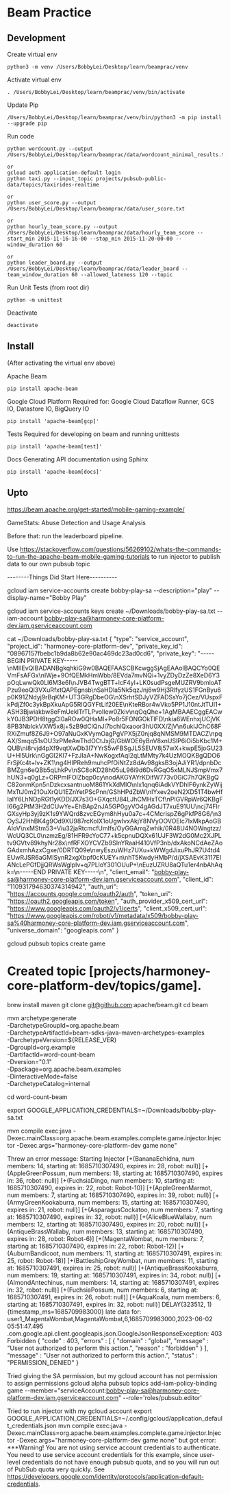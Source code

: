 # Beam Practice

## Development
Create virtual env
```
python3 -m venv /Users/BobbyLei/Desktop/learn/beamprac/venv
```

Activate virtual env
```
. /Users/BobbyLei/Desktop/learn/beamprac/venv/bin/activate
```

Update Pip
```
/Users/BobbyLei/Desktop/learn/beamprac/venv/bin/python3 -m pip install --upgrade pip
```

Run code
```
python wordcount.py --output /Users/BobbyLei/Desktop/learn/beamprac/data/wordcount_minimal_results.txt

or
gcloud auth application-default login
python taxi.py --input_topic projects/pubsub-public-data/topics/taxirides-realtime

or
python user_score.py --output /Users/BobbyLei/Desktop/learn/beamprac/data/user_score.txt

or
python hourly_team_score.py --output /Users/BobbyLei/Desktop/learn/beamprac/data/hourly_team_score --start_min 2015-11-16-16-00 --stop_min 2015-11-20-00-00 --window_duration 60

or
python leader_board.py --output /Users/BobbyLei/Desktop/learn/beamprac/data/leader_board --team_window_duration 60 --allowed_lateness 120 --topic
```

Run Unit Tests (from root dir)
```
python -m unittest
```

Deactivate
```
deactivate
```

## Install
(After activating the virtual env above)

Apache Beam
```
pip install apache-beam
```

Google Cloud Platform
Required for: Google Cloud Dataflow Runner, GCS IO, Datastore IO, BigQuery IO
```
pip install 'apache-beam[gcp]'
```

Tests
Required for developing on beam and running unittests
```
pip install 'apache-beam[test]'
```

Docs
Generating API documentation using Sphinx
```
pip install 'apache-beam[docs]'
```

## Upto
https://beam.apache.org/get-started/mobile-gaming-example/

GameStats: Abuse Detection and Usage Analysis

Before that: run the leaderboard pipeline.

Use https://stackoverflow.com/questions/56269102/whats-the-commands-to-run-the-apache-beam-mobile-gaming-tutorials to run injector to publish data to our own pubsub topic

--------Things Did Start Here----------

gcloud iam service-accounts create bobby-play-sa --description="play" --display-name="Bobby Play"

gcloud iam service-accounts keys create ~/Downloads/bobby-play-sa.txt --iam-account bobby-play-sa@harmoney-core-platform-dev.iam.gserviceaccount.com

cat ~/Downloads/bobby-play-sa.txt
{
  "type": "service_account",
  "project_id": "harmoney-core-platform-dev",
  "private_key_id": "08967157fbebc1b9da8b62e90ac469dc23ad0cd6",
  "private_key": "-----BEGIN PRIVATE KEY-----\nMIIEvQIBADANBgkqhkiG9w0BAQEFAASCBKcwggSjAgEAAoIBAQCYo0QEVmFsAFGx\nIWje+9OfQEMkHmWbb/8EVda7mvNQi+1vyZDyDzZe8XeD6Y3pOqLwwQk0Ll6M3e6I\nJVB4TwgBTT+lcF4yl+LK0sudPsgeMUZRV9bmloATPzu9eoQl3VXuRfxtQAPEgnsb\nSaHDla5Nk5qzJnj6w9Hj3RlfyzUS1FGnByu6p0K91ZNdyj9rBqKM+UT3GRgDbeOG\nXSrhtSDJyVZFADSsYo7jCez/VUspxFkPdjZf0c3ykBpXkuApG5RIQGYFtLif20EE\nKteRBor4wVko5PP1J10ntJtTUI1+ASH3Bjwiakbw8eFmUeklTrTLPvoIlew0Zkiv\nqOqQhe+1AgMBAAECggEACwkY0JB3PDH8tggCl0aROw0QHaMl+Po8r5FONGOkTlFD\nkia6WEnhxjUCjVK8PB3NbIckVXW5x8j+5zB9dClQnJl7bchlQxaoor3hU0XX/ZjV\n6uklJChC68FRXiZmuf8Z6J9+O97aNuGxKVymOagPgVPX5jZ0njq8qNMSM9MTDACZ\npqAX/Smqq51sOU3zPMeAwThdOCtJxjG/GbWOE6yBnV8xnUSlP6iOi5bKbc1M+QUB\ni8rvjd4pXf9vqtXwDb3l7YYrS5wFBSgJL5SEUV8j57wX+kwpE5joGU23U+Hl5Urk\nGgGI2Kl7+FzJIaA+NwKogxfAqI2qLtMMty7k4UzMOQKBgQDO6FrSjKc4t+lv+ZK1\ng4HIPReh9muhcPfOiNtZz8dAv98gksB3ojAJiYR1/dpnbDcBMZgn6eQBb5qLhkPv\nSC8oKD28h05uL96i9d6DvRGqO5xMLNJSmpVmx7hUN3+q0gLz+ORPmIFOlZbqp0cy\nodAKGYAYrKDifW773v0GiC7h7QKBgQC82onmKpn5nDzkcxsantnuoM861YkXdMIO\nlx1qnq6iAdkVYDhIF6ynkZyWijMxTtJ0m21OuXrQU1EZnYetPScPnn/GShHPdZbW\nIYxev2oeN2XD51T4bwHfIaIY6LhNDpRGt1yKDD/JX7s3O+GXqctU84LJhCMHxTCf\nPIGVRpWr6QKBgFI66g2PtM3H2dCUwYe+EhBAp2nJA5GP0gyVO4gAGdJT7xuE91UU\ncj74FlrGXsyHp3yj9zK1s9YWQrd8zvcEGym8hHyu0a7c+4CMcrispZ6gPkfP8G6/\n3OySJ2HhBK4g9Od9XU987rcKoIX1oUgwIvxAkjY8NVyOOVOElc7IxMkpAoGBAIoV\nxMStm53+Viu32jaRtcmcfUmIfs/OyGGArrqZwhik/0R48U4NOWngtzz/WcUQ3CL0\nzmzEg/81HFR9cYoC77+k5cpnuDQXx61UJF3W2dG0Mc2XJPLtv9GVtv89khyNr28x\nfRFXOYCVZb9SInYRaaH410VfP3nb/dxAkoNCdAeZAoGAdxmhAzxCgxe/0DRTQ09e\nwyEszuWHz7UXu+kWWgdJixuPhJR7U4td4EUwRJSR6aGMISynR2xgXbpf0cKUEY+n\nhT5KwdyHMbP/d/jXSAEvK3117EIANcLePGfDjjQRWsWglpIv+q7PLloY301OUuP+\nEuzUZRU8aQTu1er4nbAhAqk=\n-----END PRIVATE KEY-----\n",
  "client_email": "bobby-play-sa@harmoney-core-platform-dev.iam.gserviceaccount.com",
  "client_id": "110931794630374314942",
  "auth_uri": "https://accounts.google.com/o/oauth2/auth",
  "token_uri": "https://oauth2.googleapis.com/token",
  "auth_provider_x509_cert_url": "https://www.googleapis.com/oauth2/v1/certs",
  "client_x509_cert_url": "https://www.googleapis.com/robot/v1/metadata/x509/bobby-play-sa%40harmoney-core-platform-dev.iam.gserviceaccount.com",
  "universe_domain": "googleapis.com"
}

gcloud pubsub topics create game
# Created topic [projects/harmoney-core-platform-dev/topics/game].

brew install maven
git clone git@github.com:apache/beam.git
cd beam

mvn archetype:generate \
      -DarchetypeGroupId=org.apache.beam \
      -DarchetypeArtifactId=beam-sdks-java-maven-archetypes-examples \
      -DarchetypeVersion=${RELEASE_VER} \
      -DgroupId=org.example \
      -DartifactId=word-count-beam \
      -Dversion="0.1" \
      -Dpackage=org.apache.beam.examples \
      -DinteractiveMode=false \
      -DarchetypeCatalog=internal

cd word-count-beam

export GOOGLE_APPLICATION_CREDENTIALS=~/Downloads/bobby-play-sa.txt

mvn compile exec:java -Dexec.mainClass=org.apache.beam.examples.complete.game.injector.Injector -Dexec.args="harmoney-core-platform-dev game none"

Threw an error message:
Starting Injector
[+(BananaEchidna, num members: 14, starting at: 1685710307490, expires in: 28, robot: null)]
[+(AppleGreenPossum, num members: 18, starting at: 1685710307490, expires in: 36, robot: null)]
[+(FuchsiaDingo, num members: 10, starting at: 1685710307490, expires in: 22, robot: Robot-10)]
[+(AppleGreenMarmot, num members: 7, starting at: 1685710307490, expires in: 39, robot: null)]
[+(ArmyGreenKookaburra, num members: 15, starting at: 1685710307490, expires in: 21, robot: null)]
[+(AsparagusCockatoo, num members: 7, starting at: 1685710307490, expires in: 32, robot: null)]
[+(AliceBlueWallaby, num members: 12, starting at: 1685710307490, expires in: 20, robot: null)]
[+(AntiqueBrassWallaby, num members: 13, starting at: 1685710307490, expires in: 28, robot: Robot-6)]
[+(MagentaWombat, num members: 7, starting at: 1685710307490, expires in: 22, robot: Robot-12)]
[+(AuburnBandicoot, num members: 11, starting at: 1685710307491, expires in: 25, robot: Robot-18)]
[+(BattleshipGreyWombat, num members: 11, starting at: 1685710307491, expires in: 25, robot: null)]
[+(AntiqueBrassKookaburra, num members: 19, starting at: 1685710307491, expires in: 34, robot: null)]
[+(AlmondAntechinus, num members: 14, starting at: 1685710307491, expires in: 32, robot: null)]
[+(FuchsiaPossum, num members: 6, starting at: 1685710307491, expires in: 26, robot: null)]
[+(AquaKoala, num members: 6, starting at: 1685710307491, expires in: 32, robot: null)]
DELAY(323512, 1)
{timestamp_ms=1685709983000}
late data for: user1_MagentaWombat,MagentaWombat,6,1685709983000,2023-06-02 05:51:47.495
.com.google.api.client.googleapis.json.GoogleJsonResponseException: 403 Forbidden
{
  "code" : 403,
  "errors" : [ {
    "domain" : "global",
    "message" : "User not authorized to perform this action.",
    "reason" : "forbidden"
  } ],
  "message" : "User not authorized to perform this action.",
  "status" : "PERMISSION_DENIED"
}

Tried giving the SA permission, but my gcloud account has not permission to assign permissions
gcloud alpha pubsub topics add-iam-policy-binding game --member="serviceAccount:bobby-play-sa@harmoney-core-platform-dev.iam.gserviceaccount.com" --role='roles/pubsub.editor'

Tried to run injector with my gcloud account
export GOOGLE_APPLICATION_CREDENTIALS=~/.config/gcloud/application_default_credentials.json
mvn compile exec:java -Dexec.mainClass=org.apache.beam.examples.complete.game.injector.Injector -Dexec.args="harmoney-core-platform-dev game none"
but got error:
***Warning! You are not using service account credentials to authenticate.
You need to use service account credentials for this example,
since user-level credentials do not have enough pubsub quota,
and so you will run out of PubSub quota very quickly.
See https://developers.google.com/identity/protocols/application-default-credentials.

